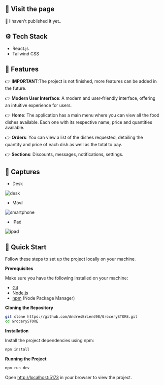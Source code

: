 ## <a name="visit-page">🌟 Visit the page</a>

🔴 I haven't published it yet..

## <a name="tech-stack">⚙️ Tech Stack</a>

- React.js
- Tailwind CSS

## <a name="features">🔋 Features</a>

👉 **IMPORTANT**:The project is not finished, more features can be added in the future.

👉 **Modern User Interface**: A modern and user-friendly interface, offering an intuitive experience for users.

👉 **Home**: The application has a main menu where you can view all the food dishes available. Each one with its respective name, price and quantities available.

👉 **Orders**: You can view a list of the dishes requested, detailing the quantity and price of each dish as well as the total to pay.

👉 **Sections**: Discounts, messages, notifications, settings.

## <a name="captures">📸 Captures</a>

- Desk
  
![desk](https://github.com/AndresBriend98/GrocerySTORE/assets/127685500/edd67ada-5ac0-4866-827a-316f51b6aa4f)

- Móvil
  
![smartphone](https://github.com/AndresBriend98/GrocerySTORE/assets/127685500/a5259771-d5d8-43d8-b985-f7c2217861d1)

- IPad
  
![ipad](https://github.com/AndresBriend98/GrocerySTORE/assets/127685500/584f24f3-ba04-4b96-8be7-147d3437f409)

## <a name="quick-start">🤸 Quick Start</a>

Follow these steps to set up the project locally on your machine.

**Prerequisites**

Make sure you have the following installed on your machine:

- [Git](https://git-scm.com/)
- [Node.js](https://nodejs.org/en)
- [npm](https://www.npmjs.com/) (Node Package Manager)

**Cloning the Repository**

```bash
git clone https://github.com/AndresBriend98/GrocerySTORE.git
cd GrocerySTORE
```

**Installation**

Install the project dependencies using npm:

```bash
npm install
```

**Running the Project**

```bash
npm run dev
```

Open [http://localhost:5173](http://localhost:5173) in your browser to view the project.
